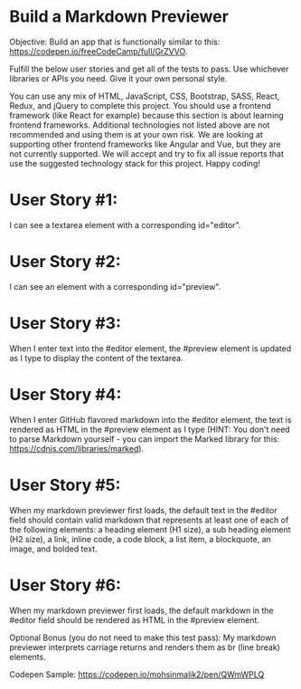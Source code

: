 # Build a Markdown Previewer
Objective: Build an app that is functionally similar to this: https://codepen.io/freeCodeCamp/full/GrZVVO.

Fulfill the below user stories and get all of the tests to pass. Use whichever libraries or APIs you need. Give it your own personal style.

You can use any mix of HTML, JavaScript, CSS, Bootstrap, SASS, React, Redux, and jQuery to complete this project. You should use a frontend framework (like React for example) because this section is about learning frontend frameworks. Additional technologies not listed above are not recommended and using them is at your own risk. We are looking at supporting other frontend frameworks like Angular and Vue, but they are not currently supported. We will accept and try to fix all issue reports that use the suggested technology stack for this project. Happy coding!

# User Story #1:
 I can see a textarea element with a corresponding id="editor".

# User Story #2:
 I can see an element with a corresponding id="preview".

# User Story #3:
 When I enter text into the #editor element, the #preview element is updated as I type to display the content of the textarea.

# User Story #4:
 When I enter GitHub flavored markdown into the #editor element, the text is rendered as HTML in the #preview element as I type (HINT: You don't need to parse Markdown yourself - you can import the Marked library for this: https://cdnjs.com/libraries/marked).

# User Story #5:
 When my markdown previewer first loads, the default text in the #editor field should contain valid markdown that represents at least one of each of the following elements: a heading element (H1 size), a sub heading element (H2 size), a link, inline code, a code block, a list item, a blockquote, an image, and bolded text.

# User Story #6:
 When my markdown previewer first loads, the default markdown in the #editor field should be rendered as HTML in the #preview element.

Optional Bonus (you do not need to make this test pass): My markdown previewer interprets carriage returns and renders them as br (line break) elements.


Codepen Sample: https://codepen.io/mohsinmalik2/pen/QWmWPLQ